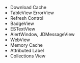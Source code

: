 * Download Cache
* TableView ErrorView
* Refresh Control
* BadgeView
* ESTextView
* AlertWindow, JDMessageView
* WebView
* Memory Cache
* Attributed Label
* Collections View

